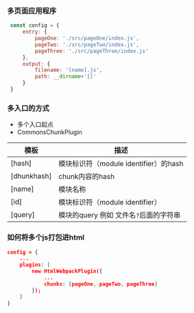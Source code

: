 ### 多页面应用程序

``` javascript
 const config = {
     entry: {
         pageOne: './src/pageOne/index.js',
         pageTwo: './src/pageTwo/index.js',
         pageThree: './src/pageThree/index.js'
     },
     output: {
         filename: '[name].js',
         path: __dirname+'[]'
     }
 }

```

### 多入口的方式

- 多个入口起点
- CommonsChunkPlugin

模板|描述
-|-
[hash]|模块标识符（module identifier）的hash
[dhunkhash]|chunk内容的hash
[name]| 模块名称
[id]| 模块标识符（module identifier）
[query]| 模块的query 例如 文件名`?`后面的字符串


### 如何将多个js打包进html

``` json
config = {
    ...
    plugins: [
        new HtmlWebpackPlugin({
            ...
            chunks: [pageOne, pageTwo, pageThree]
        });
    ]
}

```

